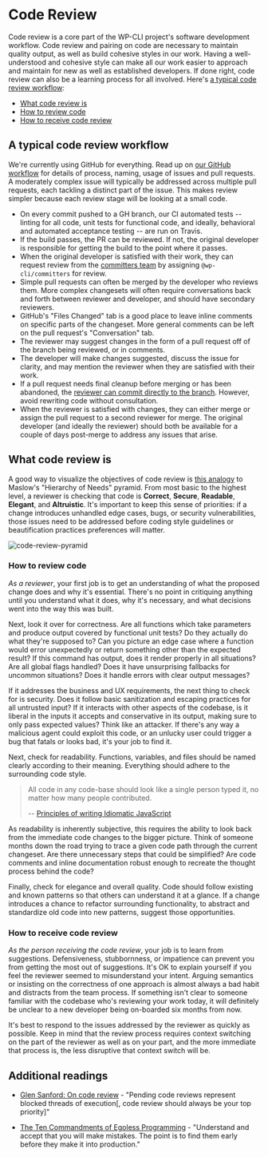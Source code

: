 # Code Review

Code review is a core part of the WP-CLI project's software development workflow. Code review and pairing on code are necessary to maintain quality output, as well as build cohesive styles in our work. Having a well-understood and cohesive style can make all our work easier to approach and maintain for new as well as established developers. If done right, code review can also be a learning process for all involved. Here's [a typical code review workflow](#a-typical-code-review-workflow):

- [What code review is](#what-code-review-is)
- [How to review code](#how-to-review-code)
- [How to receive code review](#how-to-receive-code-review)

## A typical code review workflow

We're currently using GitHub for everything. Read up on [our GitHub workflow](https://make.wordpress.org/cli/handbook/pull-requests/) for details of process, naming, usage of issues and pull requests. A moderately complex issue will typically be addressed across multiple pull requests, each tackling a distinct part of the issue. This makes review simpler because each review stage will be looking at a small code.

- On every commit pushed to a GH branch, our CI automated tests -- linting for all code, unit tests for functional code, and ideally, behavioral and automated acceptance testing -- are run on Travis.
- If the build passes, the PR can be reviewed. If not, the original developer is responsible for getting the build to the point where it passes.
- When the original developer is satisfied with their work, they can request review from the [committers team](https://make.wordpress.org/cli/handbook/committers-credo/) by assigning `@wp-cli/committers` for review.
- Simple pull requests can often be merged by the developer who reviews them. More complex changesets will often require conversations back and forth between reviewer and developer, and should have secondary reviewers.
- GitHub's "Files Changed" tab is a good place to leave inline comments on specific parts of the changeset. More general comments can be left on the pull request's "Conversation" tab.
- The reviewer may suggest changes in the form of a pull request off of the branch being reviewed, or in comments.
- The developer will make changes suggested, discuss the issue for clarity, and may mention the reviewer when they are satisfied with their work.
- If a pull request needs final cleanup before merging or has been abandoned, the [reviewer can commit directly to the branch](https://help.github.com/articles/committing-changes-to-a-pull-request-branch-created-from-a-fork/). However, avoid rewriting code without consultation.
- When the reviewer is satisfied with changes, they can either merge or assign the pull request to a second reviewer for merge. The original developer (and ideally the reviewer) should both be available for a couple of days post-merge to address any issues that arise.

## What code review is

A good way to visualize the objectives of code review is [this analogy](http://blog.d3in.org/post/111338685456/maslows-pyramid-of-code-review) to Maslow's "Hierarchy of Needs" pyramid. From most basic to the highest level, a reviewer is checking that code is **Correct**, **Secure**, **Readable**, **Elegant**, and **Altruistic**. It's important to keep this sense of priorities: if a change introduces unhandled edge cases, bugs, or security vulnerabilities, those issues need to be addressed before coding style guidelines or beautification practices preferences will matter.

![code-review-pyramid](https://cloud.githubusercontent.com/assets/665992/7326019/1603bcd2-ea77-11e4-8510-4d7f76ca2ad1.png)

### How to review code

*As a reviewer*, your first job is to get an understanding of what the proposed change does and why it's essential. There's no point in critiquing anything until you understand what it does, why it's necessary, and what decisions went into the way this was built.

Next, look it over for correctness. Are all functions which take parameters and produce output covered by functional unit tests? Do they actually do what they're supposed to? Can you picture an edge case where a function would error unexpectedly or return something other than the expected result? If this command has output, does it render properly in all situations? Are all global flags handled? Does it have unsurprising fallbacks for uncommon situations? Does it handle errors with clear output messages?

If it addresses the business and UX requirements, the next thing to check for is security. Does it follow basic sanitization and escaping practices for all untrusted input? If it interacts with other aspects of the codebase, is it liberal in the inputs it accepts and conservative in its output, making sure to only pass expected values? Think like an attacker. If there's any way a malicious agent could exploit this code, or an unlucky user could trigger a bug that fatals or looks bad, it's your job to find it.

Next, check for readability. Functions, variables, and files should be named clearly according to their meaning. Everything should adhere to the surrounding code style.

> All code in any code-base should look like a single person typed it, no  matter how many people contributed.
>
> -- [Principles of writing Idiomatic JavaScript](https://github.com/rwaldron/idiomatic.js/)

As readability is inherently subjective, this requires the ability to look back from the immediate code changes to the bigger picture. Think of someone months down the road trying to trace a given code path through the current changeset. Are there unnecessary steps that could be simplified? Are code comments and inline documentation robust enough to recreate the thought process behind the code?

Finally, check for elegance and overall quality. Code should follow existing and known patterns so that others can understand it at a glance. If a change introduces a chance to refactor surrounding functionality, to abstract and standardize old code into new patterns, suggest those opportunities. 

### How to receive code review

*As the person receiving the code review*, your job is to learn from suggestions. Defensiveness, stubbornness, or impatience can prevent you from getting the most out of suggestions. It's OK to explain yourself if you feel the reviewer seemed to misunderstand your intent. Arguing semantics or insisting on the correctness of one approach is almost always a bad habit and distracts from the team process. If something isn't clear to someone familiar with the codebase who's reviewing your work today, it will definitely be unclear to a new developer being on-boarded six months from now.

It's best to respond to the issues addressed by the reviewer as quickly as possible. Keep in mind that the review process requires context switching on the part of the reviewer as well as on your part, and the more immediate that process is, the less disruptive that context switch will be.

## Additional readings

* [Glen Sanford: On code review](http://glen.nu/ramblings/oncodereview.php) - "Pending code reviews represent blocked threads of execution[, code review should always be your top priority]"

* [The Ten Commandments of Egoless Programming](http://www.techrepublic.com/article/the-ten-commandments-of-egoless-programming/) - "Understand and accept that you will make mistakes. The point is to find them early before they make it into production." 
